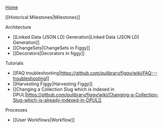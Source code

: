 [Home](https://github.com/pulibrary/figgy/wiki)

[[Historical Milestones|Milestones]]

Architecture
- [[Linked Data (JSON LD) Generation|Linked Data (JSON LD) Generation]]
- [[ChangeSets|ChangeSets in Figgy]]
- [[Decorators|Decorators in figgy]]

Tutorials
- [[FAQ troubleshooting|https://github.com/pulibrary/figgy/wiki/FAQ---troubleshooting]]
- [[Harvesting Figgy|Harvesting Figgy]]
- [[Changing a Collection Slug which is indexed in DPUL|https://github.com/pulibrary/figgy/wiki/Changing-a-Collection-Slug-which-is-already-indexed-in-DPUL]]

Processes
- [[User Workflows|Workflow]]